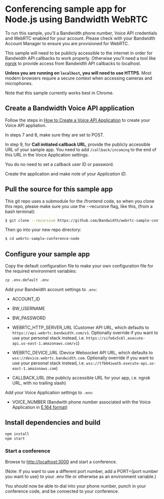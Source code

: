 # Conferencing sample app for Node.js using Bandwidth WebRTC

To run this sample, you'll a Bandwidth phone number, Voice API credentials and WebRTC enabled for your account. Please check with your Bandwidth Account Manager to ensure you are provisioned for WebRTC.

This sample will need to be publicly accessible to the internet in order for Bandwidth API callbacks to work properly. Otherwise you'll need a tool like [ngrok](https://ngrok.com) to provide access from Bandwidth API callbacks to localhost.

**Unless you are running on `localhost`, you will need to use HTTPS**. Most modern browsers require a secure context when accessing cameras and microphones.

Note that this sample currently works best in Chrome.

## Create a Bandwidth Voice API application

Follow the steps in [How to Create a Voice API Application](https://support.bandwidth.com/hc/en-us/articles/360035060934-How-to-Create-a-Voice-API-Application-V2) to create your Voice API appliation.

In steps 7 and 8, make sure they are set to POST.

In step 9, for **Call initiated callback URL**, provide the publicly accessible URL of your sample app. You need to add `/callback/incoming` to the end of this URL in the Voice Application settings.

You do no need to set a callback user ID or password. 

Create the application and make note of your _Application ID_.

## Pull the source for this sample app

This git repo uses a submodule for the /frontend code, so when you clone this repo, please make sure you use the --recursive flag, like this, (from a bash terminal):
```bash
$ git clone --recursive https://github.com/Bandwidth/webrtc-sample-conference-node.git  
```

Then go into your new repo directory:
```bash
$ cd webrtc-sample-conference-node
```

## Configure your sample app

Copy the default configuration file to make your own configuration file for the required environment variables:
```bash
cp .env.default .env
```

Add your Bandwidth account settings to `.env`:

* ACCOUNT\_ID
* BW_USERNAME
* BW_PASSWORD

* WEBRTC_HTTP_SERVER_URL (Customer API URL, which defaults to `https://api.webrtc.bandwidth.com/v1`. Optionally override if you want to use your personal stack instead, i.e. `https://sife6x5c6l.execute-api.us-east-1.amazonaws.com/v1`)
* WEBRTC_DEVICE_URL (Device Websocket API URL, which defaults to `wss://device.webrtc.bandwidth.com`. Optionally override if you want to use your personal stack instead, i.e. `wss://t7b04iwatb.execute-api.us-east-1.amazonaws.com`)
* CALLBACK\_URL (the publicly accessible URL for your app, i.e. ngrok URL, with no trailing slash)

Add your Voice Application settings to `.env`:
* VOICE\_NUMBER (Bandwith phone number associated with the Voice Application in [E.164 format](https://www.bandwidth.com/glossary/e164/))

## Install dependencies and build

```bash
npm install
npm start
```

### Start a conference
Browse to [http://localhost:3000](http://localhost:3000) and start a conference.

(Note: If you want to use a different port number, add a PORT={port number you want to use} to your .env file or otherwise as an environment variable.)

You should now be able to dial into your phone number, punch in your conference code, and be connected to your conference.
